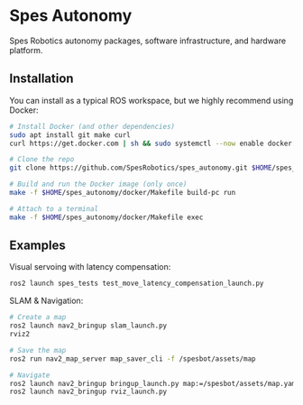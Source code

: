 # Spes Autonomy

Spes Robotics autonomy packages, software infrastructure, and hardware platform.

## Installation

You can install as a typical ROS workspace, but we highly recommend using Docker: 

```bash
# Install Docker (and other dependencies)
sudo apt install git make curl
curl https://get.docker.com | sh && sudo systemctl --now enable docker

# Clone the repo
git clone https://github.com/SpesRobotics/spes_autonomy.git $HOME/spes_autonomy

# Build and run the Docker image (only once)
make -f $HOME/spes_autonomy/docker/Makefile build-pc run

# Attach to a terminal
make -f $HOME/spes_autonomy/docker/Makefile exec
```

## Examples

Visual servoing with latency compensation:
```bash
ros2 launch spes_tests test_move_latency_compensation_launch.py
```

SLAM & Navigation:
```bash
# Create a map
ros2 launch nav2_bringup slam_launch.py
rviz2

# Save the map
ros2 run nav2_map_server map_saver_cli -f /spesbot/assets/map

# Navigate
ros2 launch nav2_bringup bringup_launch.py map:=/spesbot/assets/map.yaml
ros2 launch nav2_bringup rviz_launch.py
```
